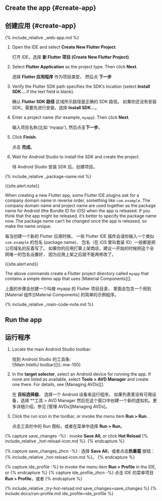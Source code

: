 <div class="tab-pane active" id="androidstudio" role="tabpanel" aria-labelledby="androidstudio-tab" markdown="1">

## Create the app {#create-app}

## 创建应用 {#create-app}

{% include_relative _web-app.md  %}

 1. Open the IDE and select **Create New Flutter Project**.

    打开 IDE，选择 **新 Flutter 项目 (Create New Flutter Project)**.
    
 1. Select **Flutter Application** as the project type. Then click **Next**.

    选择 **Flutter 应用程序** 作为项目类型， 然后点 **下一步**

 1. Verify the Flutter SDK path specifies the SDK’s location
    (select **Install SDK...** if the text field is blank).

    确认 **Flutter SDK 路径** 区域所示路径是正确的 SDK 路径。
    如果你还没有安装 SDK，需要先进行安装，选择 **Install SDK...**。
    
 1. Enter a project name (for example, `myapp`). Then click **Next**.

    输入项目名称(比如 'myapp'), 然后点击**下一步**。
    
 1. Click **Finish**.
    
    点击 **完成**。
    
 1. Wait for Android Studio to install the SDK and create the project.
    
    待 Android Studio 安装 SDK 后，创建项目。

{% include_relative _package-name.md  %}

{{site.alert.note}}

  When creating a new Flutter app, some Flutter IDE plugins ask for a
  company domain name in reverse order, something like `com.example`.
  The company domain name and project name are used together as the
  package name for Android (the Bundle ID for iOS) when the app is released.
  If you think that the app might be released,
  it’s better to specify the package name now.
  The package name can’t be changed once the app is released,
  so make the name unique.
  
  每当创建一个新的 Flutter 应用时候，
  一些 Flutter IDE 插件会请你输入一个类似 `com.example` 的包名 (package name)，
  包名（在 iOS 里叫套装 ID）一般都是把公司域名的反着写了。
  如果你的应用打算上架商店，建议一开始的时候把这个全网唯一的包名设置好，
  因为应用上架之后就不能再修改了。
  
{{site.alert.end}}

The above commands create a Flutter project directory called `myapp` that
contains a simple demo app that uses [Material Components][].

上面的步骤会创建一个叫做 myapp 的 Flutter 项目目录，
里面会包含一个用到 [Material 组件][Material Components] 的简单的示例程序。

{% include_relative _main-code-note.md  %}

## Run the app
## 运行程序

 1. Locate the main Android Studio toolbar:<br>
    
    找到 Android Studio 的工具条:<br>
    ![Main IntelliJ toolbar][]{:.mw-100}

 1. In the **target selector**, select an Android device for running the app.
    If none are listed as available, 
    select **Tools > AVD Manager** and create one there. 
    For details, see [Managing AVDs][].

    在 **目标选择器**， 选择一个 Android 设备来运行程序。
    如果列表里没有可用设备，选择 **工具 > AVD Manager
    然后在这个窗口中创建一个新的虚拟机。更多详细介绍，参见 [管理 AVDs][Managing AVDs]。
    
 1. Click the run icon in the toolbar, or invoke the menu item **Run > Run**.
 
    点击工具栏中的 Run 图标，或者在菜单中选择 **Run > Run**。

{% capture save_changes -%}
 : invoke **Save All**, or click **Hot Reload**
 {% include_relative _hot-reload-icon.md %}.
{% endcapture %}

{% capture save_changes_zhcn -%}
  : 选择 **Save All**，或者点击**热重载** 
  按钮：{% include_relative _hot-reload-icon.md %}。
{% endcapture %}

{% capture ide_profile -%}
  to invoke the menu item **Run > Profile** in the IDE, or
{% endcapture %}
{% capture ide_profile_zhcn -%}
  点击 IDE 的菜单项目 **Run > Profile**，或者
{% endcapture %}

{% include_relative _try-hot-reload.md save_changes=save_changes %}
{% include docs/run-profile.md ide_profile=ide_profile %}

[trusted your computer]: /docs/get-started/install/macos#trust
</div>



